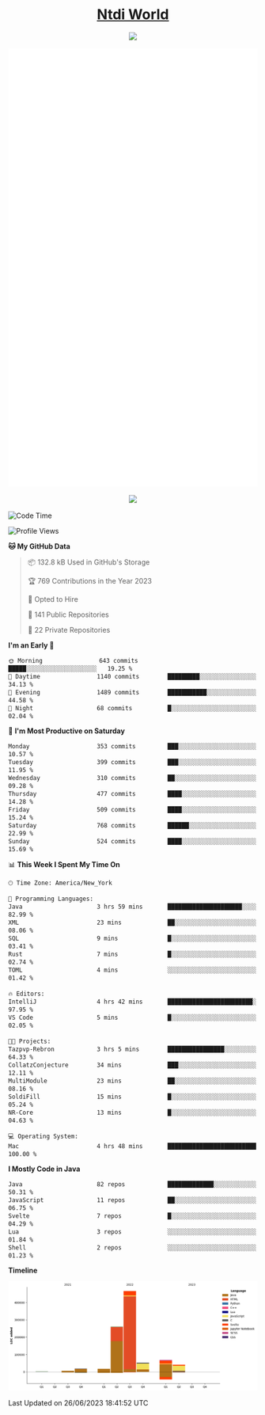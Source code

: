 <h1 align="center"><a href="https://www.ntdi.world">Ntdi World</a></h1>
<p align="center">
  <a href="https://github.com/n-tdi"><img src="https://readme-typing-svg.herokuapp.com?lines=FullStack+Developer;Web+Developer;Open-Source+Enthusiast;Java+Developer;Spigot-API%20Developer;&center=true&width=500&height=50"></a>
</p>

<div align="center">
  <img src="/github-metrics.svg"></img>
  
  <img src="https://komarev.com/ghpvc/?username=n-tdi&color=green"></img>
</div>

<!-- May use later.. idk -->
<!-- <a href="http://www.github.com/n-tdi"><img src="https://github-readme-stats.vercel.app/api?username=n-tdi&show_icons=true&hide=&count_private=true&title_color=0891b2&text_color=ffffff&icon_color=0891b2&bg_color=1c1917&hide_border=true&show_icons=true" alt="n-tdi's GitHub stats" /></a> -->

<!--START_SECTION:waka-->
![Code Time](http://img.shields.io/badge/Code%20Time-275%20hrs%2019%20mins-blue)

![Profile Views](http://img.shields.io/badge/Profile%20Views-0-blue)

**🐱 My GitHub Data** 

> 📦 132.8 kB Used in GitHub's Storage 
 > 
> 🏆 769 Contributions in the Year 2023
 > 
> 💼 Opted to Hire
 > 
> 📜 141 Public Repositories 
 > 
> 🔑 22 Private Repositories 
 > 
**I'm an Early 🐤** 

```text
🌞 Morning                643 commits         █████░░░░░░░░░░░░░░░░░░░░   19.25 % 
🌆 Daytime                1140 commits        █████████░░░░░░░░░░░░░░░░   34.13 % 
🌃 Evening                1489 commits        ███████████░░░░░░░░░░░░░░   44.58 % 
🌙 Night                  68 commits          █░░░░░░░░░░░░░░░░░░░░░░░░   02.04 % 
```
📅 **I'm Most Productive on Saturday** 

```text
Monday                   353 commits         ███░░░░░░░░░░░░░░░░░░░░░░   10.57 % 
Tuesday                  399 commits         ███░░░░░░░░░░░░░░░░░░░░░░   11.95 % 
Wednesday                310 commits         ██░░░░░░░░░░░░░░░░░░░░░░░   09.28 % 
Thursday                 477 commits         ████░░░░░░░░░░░░░░░░░░░░░   14.28 % 
Friday                   509 commits         ████░░░░░░░░░░░░░░░░░░░░░   15.24 % 
Saturday                 768 commits         ██████░░░░░░░░░░░░░░░░░░░   22.99 % 
Sunday                   524 commits         ████░░░░░░░░░░░░░░░░░░░░░   15.69 % 
```


📊 **This Week I Spent My Time On** 

```text
🕑︎ Time Zone: America/New_York

💬 Programming Languages: 
Java                     3 hrs 59 mins       █████████████████████░░░░   82.99 % 
XML                      23 mins             ██░░░░░░░░░░░░░░░░░░░░░░░   08.06 % 
SQL                      9 mins              █░░░░░░░░░░░░░░░░░░░░░░░░   03.41 % 
Rust                     7 mins              █░░░░░░░░░░░░░░░░░░░░░░░░   02.74 % 
TOML                     4 mins              ░░░░░░░░░░░░░░░░░░░░░░░░░   01.42 % 

🔥 Editors: 
IntelliJ                 4 hrs 42 mins       ████████████████████████░   97.95 % 
VS Code                  5 mins              █░░░░░░░░░░░░░░░░░░░░░░░░   02.05 % 

🐱‍💻 Projects: 
Tazpvp-Rebron            3 hrs 5 mins        ████████████████░░░░░░░░░   64.33 % 
CollatzConjecture        34 mins             ███░░░░░░░░░░░░░░░░░░░░░░   12.11 % 
MultiModule              23 mins             ██░░░░░░░░░░░░░░░░░░░░░░░   08.16 % 
SoldiFill                15 mins             █░░░░░░░░░░░░░░░░░░░░░░░░   05.24 % 
NR-Core                  13 mins             █░░░░░░░░░░░░░░░░░░░░░░░░   04.63 % 

💻 Operating System: 
Mac                      4 hrs 48 mins       █████████████████████████   100.00 % 
```

**I Mostly Code in Java** 

```text
Java                     82 repos            █████████████░░░░░░░░░░░░   50.31 % 
JavaScript               11 repos            ██░░░░░░░░░░░░░░░░░░░░░░░   06.75 % 
Svelte                   7 repos             █░░░░░░░░░░░░░░░░░░░░░░░░   04.29 % 
Lua                      3 repos             ░░░░░░░░░░░░░░░░░░░░░░░░░   01.84 % 
Shell                    2 repos             ░░░░░░░░░░░░░░░░░░░░░░░░░   01.23 % 
```



**Timeline**

![Lines of Code chart](https://raw.githubusercontent.com/n-tdi/n-tdi/main/assets/bar_graph.png)


 Last Updated on 26/06/2023 18:41:52 UTC
<!--END_SECTION:waka-->
